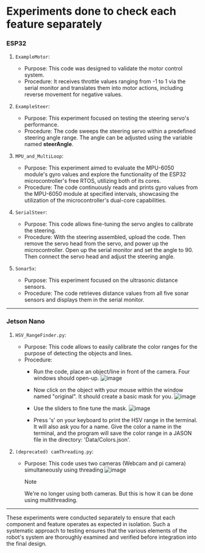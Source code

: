 # Experiments done to check each feature separately
### ESP32
1. `ExampleMotor`:
   - Purpose: This code was designed to validate the motor control system.
   - Procedure: It receives throttle values ranging from -1 to 1 via the serial monitor and translates them into motor actions, including reverse movement for negative values.
   
2. `ExampleSteer`:
   - Purpose: This experiment focused on testing the steering servo's performance.
   - Procedure: The code sweeps the steering servo within a predefined steering angle range. The angle can be adjusted using the variable named **steerAngle**.

3. `MPU_and_MultiLoop`:
   - Purpose: This experiment aimed to evaluate the MPU-6050 module's gyro values and explore the functionality of the ESP32 microcontroller's free RTOS, utilizing both of its cores.
   - Procedure: The code continuously reads and prints gyro values from the MPU-6050 module at specified intervals, showcasing the utilization of the microcontroller's dual-core capabilities.

4. `SerialSteer`:
   - Purpose: This code allows fine-tuning the servo angles to calibrate the steering.
   - Procedure: With the steering assembled, upload the code. Then remove the servo head from the servo, and power up the microcontroller. Open up the serial monitor and set the angle to 90. Then connect the servo head and adjust the steering angle.

5. `Sonar5x`:
   - Purpose: This experiment focused on the ultrasonic distance sensors.
   - Procedure: The code retrieves distance values from all five sonar sensors and displays them in the serial monitor.
____

### Jetson Nano

1. `HSV_RangeFinder.py`:
   - Purpose: This code allows to easily calibrate the color ranges for the purpose of detecting the objects and lines.
   - Procedure:
     - Run the code, place an object/line in front of the camera. Four windows should open-up.
      ![image](https://github.com/A-N-M-Noor/mechaScratch_404/assets/113457396/10800b84-48a0-4e79-bc91-2c36ca83dc10)

      - Now click on the object with your mouse within the window named "original". It should create a basic mask for you. 
      ![image](https://github.com/A-N-M-Noor/mechaScratch_404/assets/113457396/5a2354e6-8daa-424b-ab5c-02d1b91debfc)

      - Use the sliders to fine tune the mask.
      ![image](https://github.com/A-N-M-Noor/mechaScratch_404/assets/113457396/4cd7cfe5-3151-4d9b-84e8-bf25f20685a6)

      - Press 's' on your keyboard to print the HSV range in the terminal. It will also ask you for a name. Give the color a name in the terminal, and the program will save the color range in a JASON file in the directory: 'Data/Colors.json'.

2. `(deprecated) camThreading.py`:
   - Purpose: This code uses two cameras (Webcam and pi camera) simultaneously using threading
![image](https://github.com/A-N-M-Noor/mechaScratch_404/assets/113457396/75e8cd11-6270-4a53-b95f-83817e04003b)
      > [!NOTE]
      > We're no longer using both cameras. But this is how it can be done using multithreading.
____
These experiments were conducted separately to ensure that each component and feature operates as expected in isolation. Such a systematic approach to testing ensures that the various elements of the robot's system are thoroughly examined and verified before integration into the final design.
